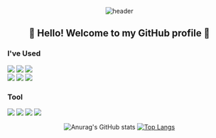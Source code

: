 <div align = "center">

  ![header](https://capsule-render.vercel.app/api?type=waving&color=auto&height=300&section=header&text=sung%20jong&fontSize=90)
</div>

<div align = "center">
  
  ## 👋 Hello! Welcome to my GitHub profile 👋
</div>

<div>
  
  ###  I've Used
  <img src="https://img.shields.io/badge/Java-007396?style=flat-square&logo=Java&logoColor=white"/>
  <img src="https://img.shields.io/badge/Spring-6DB33F?style=flat-square&logo=Spring&logoColor=white"/>
  <img src="https://img.shields.io/badge/MySQL-4479A1?style=flat-square&logo=mysql&logoColor=white"/>
  
  </br>

  <img src="https://img.shields.io/badge/Java Script-F7DF1E?style=flat-square&logo=JavaScript&logoColor=white"/>
  <img src="https://img.shields.io/badge/Type Script-3178C6?style=flat-square&logo=TypeScript&logoColor=white"/>
  <img src="https://img.shields.io/badge/React-3178C6?style=flat-square&logo=react&logoColor=white"/>


  ### Tool
  <img src="https://img.shields.io/badge/IntelliJ IDEA-000000?style=flat-square&logo=intellijidea&logoColor=white"/>
  <img src="https://img.shields.io/badge/Visual Studio Code-007ACC?style=flat-square&logo=visualstudiocode&logoColor=white"/>
  <img src="https://img.shields.io/badge/Git Hub-181717?style=flat-square&logo=github&logoColor=white"/>
  <img src="https://img.shields.io/badge/Notion-000000?style=flat-square&logo=notion&logoColor=white"/>
</div>


<div align = "center">
  <p>
    
  ![Anurag's GitHub stats](https://github-readme-stats.vercel.app/api?username=limsungjong&show_icons=true&theme=one_dark_pro) [![Top Langs](https://github-readme-stats.vercel.app/api/top-langs/?username=limsungjong&theme=one_dark_pro)](https://github.com/limsungjong/github-readme-stats)
  </p>
</div>
